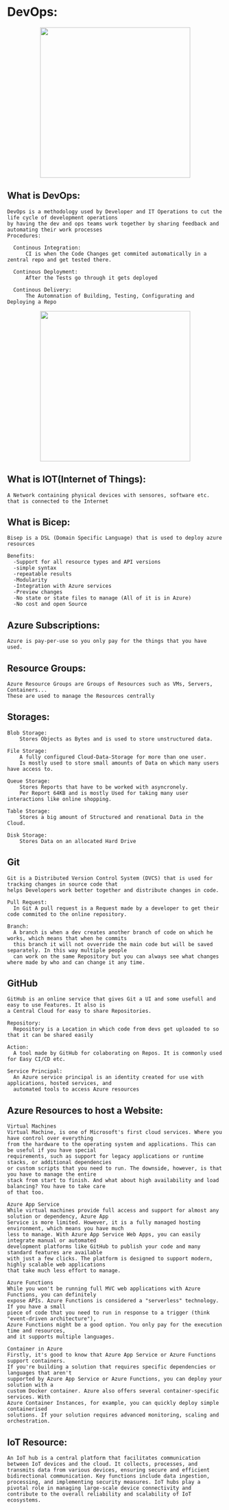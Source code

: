 # DevOps:
<p align="center">
<img src="https://de.libelle.com/media/images/Grafik_DevOps.width-500.png" height="350">
</p>

## What is DevOps:
    DevOps is a methodology used by Developer and IT Operations to cut the life cycle of development operations
    by having the dev and ops teams work together by sharing feedback and automating their work processes
    Procedures:
    
      Continous Integration:
          CI is when the Code Changes get commited automatically in a zentral repo and get tested there.
          
      Continous Deployment:
          After the Tests go through it gets deployed
          
      Continous Delivery:
          The Automnation of Building, Testing, Configurating and Deploying a Repo
          
<p align="center">
<img src="https://www.agile-im.de/wp-content/uploads/2023/03/ml-und-devops-pipeline.png" height="350">
</p>

## What is IOT(Internet of Things):
    A Network containing physical devices with sensores, software etc. that is connected to the Internet
    
## What is Bicep:
    Bisep is a DSL (Domain Specific Language) that is used to deploy azure resources
    
    Benefits:
      -Support for all resource types and API versions
      -simple syntax
      -repeatable results
      -Modularity
      -Integration with Azure services
      -Preview changes
      -No state or state files to manage (All of it is in Azure)
      -No cost and open Source 
      
## Azure Subscriptions:
    Azure is pay-per-use so you only pay for the things that you have used.
    
## Resource Groups:
    Azure Resource Groups are Groups of Resources such as VMs, Servers, Containers...
    These are used to manage the Resources centrally
    
## Storages:

    Blob Storage:
        Stores Objects as Bytes and is used to store unstructured data.
        
    File Storage:
        A fully configured Cloud-Data-Storage for more than one user.
        Is mostly used to store small amounts of Data on which many users have access to.
        
    Queue Storage:
        Stores Reports that have to be worked with asyncronely.
        Per Report 64KB and is mostly Used for taking many user interactions like online shopping.
        
    Table Storage:
        Stores a big amount of Structured and renational Data in the Cloud.
        
    Disk Storage:
        Stores Data on an allocated Hard Drive    
        
## Git
    Git is a Distributed Version Control System (DVCS) that is used for tracking changes in source code that 
    helps Developers work better together and distribute changes in code.
    
    Pull Request:
      In Git A pull request is a Request made by a developer to get their code commited to the online repository.
      
    Branch:
      A branch is when a dev creates another branch of code on which he works, which means that when he commits 
      this branch it will not ovverride the main code but will be saved separately. In this way multiple people 
      can work on the same Repository but you can always see what changes where made by who and can change it any time.
      
## GitHub
    GitHub is an online service that gives Git a UI and some usefull and easy to use Features. It also is
    a Central Cloud for easy to share Repositories.
    
    Repository:
      Repository is a Location in which code from devs get uploaded to so that it can be shared easily
      
    Action:
      A tool made by GitHub for colaborating on Repos. It is commonly used for Easy CI/CD etc.
      
    Service Principal:
      An Azure service principal is an identity created for use with applications, hosted services, and
      automated tools to access Azure resources
      
## Azure Resources to host a Website:
    
    Virtual Machines
    Virtual Machine, is one of Microsoft's first cloud services. Where you have control over everything
    from the hardware to the operating system and applications. This can be useful if you have special 
    requirements, such as support for legacy applications or runtime stacks, or additional dependencies
    or custom scripts that you need to run. The downside, however, is that you have to manage the entire
    stack from start to finish. And what about high availability and load balancing? You have to take care
    of that too.
    
    Azure App Service
    While virtual machines provide full access and support for almost any solution or dependency, Azure App
    Service is more limited. However, it is a fully managed hosting environment, which means you have much
    less to manage. With Azure App Service Web Apps, you can easily integrate manual or automated
    development platforms like GitHub to publish your code and many standard features are available
    with just a few clicks. The platform is designed to support modern, highly scalable web applications
    that take much less effort to manage.
    
    Azure Functions
    While you won't be running full MVC web applications with Azure Functions, you can definitely
    expose APIs. Azure Functions is considered a "serverless" technology. If you have a small
    piece of code that you need to run in response to a trigger (think "event-driven architecture"),
    Azure Functions might be a good option. You only pay for the execution time and resources,
    and it supports multiple languages.
    
    Container in Azure
    Firstly, it's good to know that Azure App Service or Azure Functions support containers.
    If you're building a solution that requires specific dependencies or languages that aren't
    supported by Azure App Service or Azure Functions, you can deploy your solution with a 
    custom Docker container. Azure also offers several container-specific services. With
    Azure Container Instances, for example, you can quickly deploy simple containerised
    solutions. If your solution requires advanced monitoring, scaling and orchestration.

## IoT Resource:
    An IoT hub is a central platform that facilitates communication between IoT devices and the cloud. It collects, processes, and transmits data from various devices, ensuring secure and efficient bidirectional communication. Key functions include data ingestion, processing, and implementing security measures. IoT hubs play a pivotal role in managing large-scale device connectivity and contribute to the overall reliability and scalability of IoT ecosystems.
